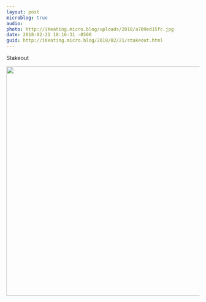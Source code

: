 ```yaml
---
layout: post
microblog: true
audio: 
photo: http://iKeating.micro.blog/uploads/2018/a709ed15fc.jpg
date: 2018-02-21 18:16:31 -0500
guid: http://iKeating.micro.blog/2018/02/21/stakeout.html
---
```

Stakeout

<img src="http://iKeating.micro.blog/uploads/2018/a709ed15fc.jpg" width="600" height="599" />
